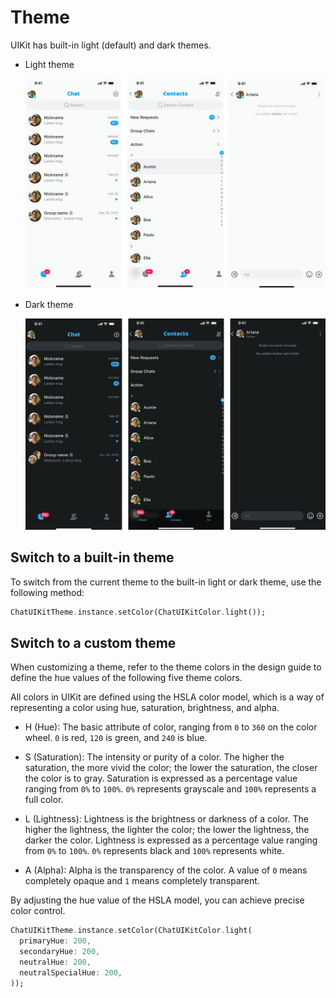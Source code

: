 # Theme

UIKit has built-in light (default) and dark themes. 

- Light theme

  ![Light theme](../../assets/images/light_theme.png)

- Dark theme

  ![Dark theme](../../assets/images/dark_theme.png)


## Switch to a built-in theme

To switch from the current theme to the built-in light or dark theme, use the following method:

```dart
ChatUIKitTheme.instance.setColor(ChatUIKitColor.light());
```


## Switch to a custom theme

When customizing a theme, refer to the theme colors in the design guide to define the hue values of the following five theme colors.

All colors in UIKit are defined using the HSLA color model, which is a way of representing a color using hue, saturation, brightness, and alpha.

- H (Hue): The basic attribute of color, ranging from `0` to `360` on the color wheel. `0` is red, `120` is green, and `240` is blue.

- S (Saturation): The intensity or purity of a color. The higher the saturation, the more vivid the color; the lower the saturation, the closer the color is to gray. Saturation is expressed as a percentage value ranging from `0%` to `100%`. `0%` represents grayscale and `100%` represents a full color.

- L (Lightness): Lightness is the brightness or darkness of a color. The higher the lightness, the lighter the color; the lower the lightness, the darker the color. Lightness is expressed as a percentage value ranging from `0%` to `100%`. `0%` represents black and `100%` represents white.

- A (Alpha): Alpha is the transparency of the color. A value of `0` means completely opaque and `1` means completely transparent.

By adjusting the hue value of the HSLA model, you can achieve precise color control.

```dart
ChatUIKitTheme.instance.setColor(ChatUIKitColor.light(
  primaryHue: 200,
  secondaryHue: 200,
  neutralHue: 200,
  neutralSpecialHue: 200,
));
```

